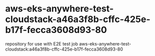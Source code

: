 # aws-eks-anywhere-test-cloudstack-a46a3f8b-cffc-425e-b17f-fecca3608d93-80
repository for use with E2E test job aws-eks-anywhere-test-cloudstack:a46a3f8b-cffc-425e-b17f-fecca3608d93-80
